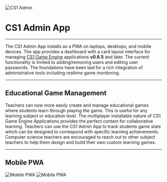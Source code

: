 ![CS1 Admin](https://cdn.glitch.com/22ac3967-dc2f-4f45-ae11-abb640fc8eb8%2Fcs1_admin.png?v=1567970554724)

# CS1 Admin App
____

The CS1 Admin App installs as a PWA on laptops, desktops, and mobile devices.  The app provides a dashboard with a card layout interface for managing <a href="https://glitch.com/edit/#!/cs1?path=README.md:1:0" target="_blank" rel="noopener noreferrer">CS1 Game Engine</a> applications **v0.6.5** and later.  The current functionality is limited to adding/removing users and editing user passwords.  The foundations have been laid for a rich integration of administrative tools including realtime game monitoring.

____

## Educational Game Management

Teachers can now more easily create and manage educational games where students learn through playing the game.  This is useful for any learning subject or education level.  The multiplayer installable nature of CS1 Game Engine Applications provides the perfect context for collaborative learning.  Teachers can use the CS1 Admin App to track students game stats which can be designed to correspond with specific learning achievements.  Computer science teachers are encouraged to reach out to other subject teachers to help them design and build their own custom learning games.

____

## Mobile PWA
![Mobile PWA](https://cdn.glitch.com/22ac3967-dc2f-4f45-ae11-abb640fc8eb8%2Fcs1_admin_app_mobile_icon.jpg?v=1567971394307)
![Mobile PWA](https://cdn.glitch.com/22ac3967-dc2f-4f45-ae11-abb640fc8eb8%2FCS1_Admin_App_Mobile_pWA.jpg?v=1567968941097)
